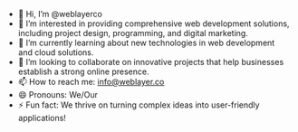 - 👋 Hi, I’m @weblayerco
- 👀 I’m interested in providing comprehensive web development solutions, including project design, programming, and digital marketing.
- 🌱 I’m currently learning about new technologies in web development and cloud solutions.
- 💞️ I’m looking to collaborate on innovative projects that help businesses establish a strong online presence.
- 📫 How to reach me: info@weblayer.co
- 😄 Pronouns: We/Our
- ⚡ Fun fact: We thrive on turning complex ideas into user-friendly applications!

<!---
weblayerco/weblayerco is a ✨ special ✨ repository because its `README.md` (this file) appears on your GitHub profile.
You can click the Preview link to take a look at your changes.
--->
